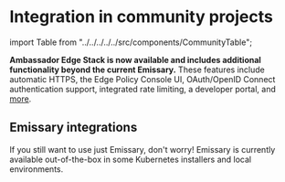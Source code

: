 # Integration in community projects

import Table from "../../../../../src/components/CommunityTable";

**Ambassador Edge Stack is now available and includes additional functionality beyond the current Emissary.**
These features include automatic HTTPS, the Edge Policy Console UI, OAuth/OpenID Connect authentication support, integrated rate
limiting, a developer portal, and [more](/edge-stack-faq/).

## Emissary integrations

If you still want to use just Emissary, don't worry! Emissary
is currently available out-of-the-box in some Kubernetes installers and local environments.

<Table />
